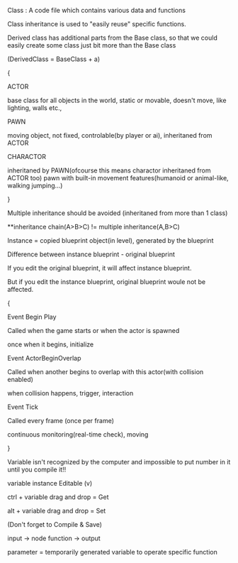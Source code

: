Class : A code file which contains various data and functions

Class inheritance is used to "easily reuse" specific functions. 

Derived class has additional parts from the Base class, so that we could easily create some class just bit more than the Base class

(DerivedClass = BaseClass + a)

{

ACTOR

base class for all objects in the world, static or movable, doesn't move, like lighting, walls etc., 

PAWN

moving object, not fixed, controlable(by player or ai), inheritaned from ACTOR

CHARACTOR

inheritaned by PAWN(ofcourse this means charactor inheritaned from ACTOR too)
pawn with built-in movement features(humanoid or animal-like, walking jumping...)

}

Multiple inheritance should be avoided (inheritaned from more than 1 class)

**inheritance chain(A>B>C) != multiple inheritance(A,B>C)

Instance = copied blueprint object(in level), generated by the blueprint

Difference between instance blueprint - original blueprint

If you edit the original blueprint, it will affect instance blueprint.

But if you edit the instance blueprint, original blueprint woule not be affected.

{

Event Begin Play

Called when the game starts or when the actor is spawned

once when it begins, initialize

Event ActorBeginOverlap

Called when another begins to overlap with this actor(with collision enabled)

when collision happens, trigger, interaction

Event Tick

Called every frame (once per frame)

continuous monitoring(real-time check), moving

}


Variable isn't recognized by the computer and impossible to put number in it until you compile it!!

variable instance Editable (v)


ctrl + variable drag and drop = Get

alt + variable drag and drop = Set

(Don't forget to Compile & Save)

input -> node function -> output

parameter = temporarily generated variable to operate specific function 

